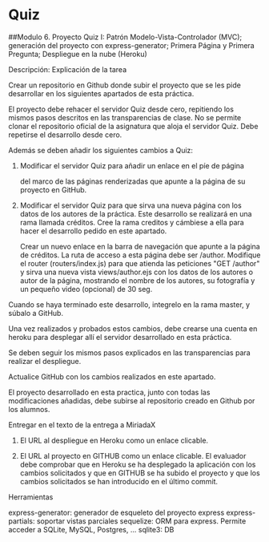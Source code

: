 # Quiz

##Modulo 6. Proyecto Quiz I: Patrón Modelo-Vista-Controlador (MVC); generación del proyecto con express-generator; Primera Página y Primera Pregunta; Despliegue en la nube (Heroku) 


Descripción:
Explicación de la tarea

Crear un repositorio en Github donde subir el proyecto que se les pide desarrollar en los siguientes apartados de esta práctica.

El proyecto debe rehacer  el servidor Quiz desde cero, repitiendo los mismos pasos descritos en las transparencias de clase. No se permite clonar el repositorio oficial de la asignatura que aloja el servidor Quiz. Debe repetirse el desarrollo desde cero.

Además se deben añadir los siguientes cambios a Quiz:

1) Modificar el servidor Quiz para añadir un enlace en el píe de página <footer> del marco de las páginas renderizadas que apunte a la página de su proyecto en GitHub.

2) Modificar el servidor Quiz para que sirva una nueva página con los datos de los autores de la práctica. Este desarrollo se realizará en una rama llamada créditos. Cree la rama creditos y cámbiese a ella para hacer el desarrollo pedido en este apartado.

    Crear un nuevo enlace en la barra de navegación que apunte a la página de créditos. La ruta de acceso a esta página debe ser /author.
    Modifique el router (routers/index.js) para que atienda las peticiones "GET /author" y sirva una nueva vista views/author.ejs con los datos de los autores o autor de la página, mostrando el nombre de los autores, su fotografía y un pequeño video (opcional) de 30 seg.

Cuando se haya terminado este desarrollo, integrelo en la rama master, y súbalo a GitHub.

Una vez realizados y probados estos cambios, debe crearse una cuenta en heroku para desplegar allí el servidor desarrollado en esta práctica.

Se deben seguir los mismos pasos explicados en las transparencias para realizar el despliegue.

Actualice GitHub con los cambios realizados en este apartado.

El proyecto desarrollado en esta practica, junto con todas las modificaciones añadidas, debe subirse al repositorio creado en Github por los alumnos.

Entregar en el texto de la entrega a MiriadaX

1) El URL al despliegue en Heroku como un enlace clicable.

2) El URL al proyecto en GITHUB como un enlace clicable.
El evaluador debe comprobar que en Heroku se ha desplegado la aplicación con los cambios solicitados y que en GITHUB se ha subido el proyecto y que los cambios solicitados se han introducido en el último commit.


Herramientas

express-generator: generador de esqueleto del proyecto express
express-partials: soportar vistas parciales
sequelize: ORM para express. Permite acceder a SQLite, MySQL, Postgres, ...
sqlite3: DB


